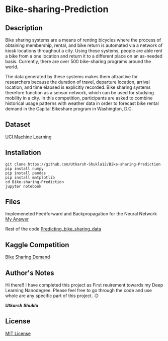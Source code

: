 # Bike-sharing-Prediction

## Description
Bike sharing systems are a means of renting bicycles where the process of obtaining membership, rental, and bike return is automated via a network of kiosk locations throughout a city. Using these systems, people are able rent a bike from a one location and return it to a different place on an as-needed basis. Currently, there are over 500 bike-sharing programs around the world.

The data generated by these systems makes them attractive for researchers because the duration of travel, departure location, arrival location, and time elapsed is explicitly recorded. Bike sharing systems therefore function as a sensor network, which can be used for studying mobility in a city. In this competition, participants are asked to combine historical usage patterns with weather data in order to forecast bike rental demand in the Capital Bikeshare program in Washington, D.C.

## Dataset

[UCI Machine Learning](http://archive.ics.uci.edu/ml/datasets/Bike+Sharing+Dataset)

## Installation

```
git clone https://github.com/Utkarsh-Shukla12/Bike-sharing-Prediction
pip install numpy
pip install pandas
pip install matplotlib
cd Bike-sharing-Prediction
jupyter notebook 
```
## Files 

Implemeneted Feedforward and Backpropagation for the Neural Network
[My Answer](https://github.com/Utkarsh-Shukla12/Bike-sharing-Prediction/blob/master/my_answers.py)

Rest of the code
[Predicting_bike_sharing_data](https://github.com/Utkarsh-Shukla12/Bike-sharing-Prediction/blob/master/Predicting_bike_sharing_data.ipynb)

## Kaggle Competition

[Bike Sharing Demand](https://www.kaggle.com/c/bike-sharing-demand)

## Author's Notes

Hi  there!! I have completed this project as First reuirement towards my Deep Learning Nanodegree. Please feel free to go through the code and use whole are any specific part of this project. :D

_**Utkarsh Shukla**_


## License
[MIT License](https://en.wikipedia.org/wiki/MIT_License)
